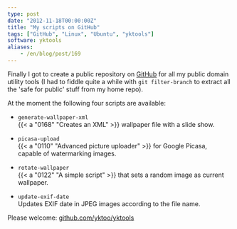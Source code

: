 ```yaml
---
type: post
date: "2012-11-18T00:00:00Z"
title: "My scripts on GitHub"
tags: ["GitHub", "Linux", "Ubuntu", "yktools"]
software: yktools
aliases:
    - /en/blog/post/169
---
```


Finally I got to create a public repository on [GitHub](https://github.com/yktoo/yktools) for all my public domain utility tools (I had to fiddle quite a while with `git filter-branch` to extract all the 'safe for public' stuff from my home repo).

At the moment the following four scripts are available:

<!--more-->

* `generate-wallpaper-xml`\
    {{< a "0168" "Creates an XML" >}} wallpaper file with a slide show.

* `picasa-upload`\
    {{< a "0110" "Advanced picture uploader" >}} for Google Picasa, capable of watermarking images.

* `rotate-wallpaper`\
    {{< a "0122" "A simple script" >}} that sets a random image as current wallpaper.

* `update-exif-date`\
    Updates EXIF date in JPEG images according to the file name.

Please welcome: [github.com/yktoo/yktools](https://github.com/yktoo/yktools)

